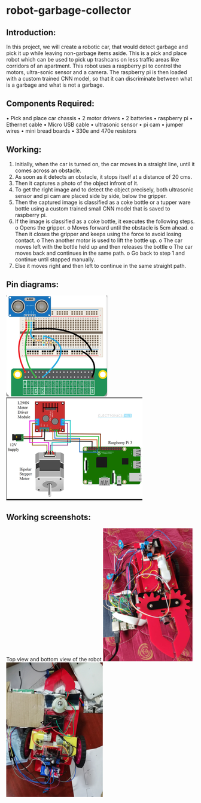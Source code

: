 # robot-garbage-collector
## Introduction: 
In this project, we will create a robotic car, that would detect garbage and pick it up while leaving non-garbage items aside. This is a pick and place robot which can be used to pick up trashcans on less traffic areas like corridors of an apartment. This robot uses a raspberry pi to control the motors, ultra-sonic sensor and a camera. The raspberry pi is then loaded with a custom trained CNN model, so that it can discriminate between what is a garbage and what is not a garbage.

## Components Required:

•	Pick and place car chassis
•	2 motor drivers
•	2 batteries
•	raspberry pi
•	Ethernet cable
•	Micro USB cable
•	ultrasonic sensor
•	pi cam
•	jumper wires
•	mini bread boards
•	330e and 470e resistors

## Working:

1.	Initially, when the car is turned on, the car moves in a straight line, until it comes across an obstacle.
2.	As soon as it detects an obstacle, it stops itself at a distance of 20 cms.
3.	Then it captures a photo of the object infront of it.
4.	To get the right image and to detect the object precisely, both ultrasonic sensor and pi cam are placed side by side, below the gripper.
5.	Then the captured image is classified as a coke bottle or a tupper ware bottle using a custom trained small CNN model that is saved to raspberry pi.
6.	If the image is classified as a coke bottle, it executes the following steps.
o	Opens the gripper.
o	Moves forward until the obstacle is 5cm ahead.
o	Then it closes the gripper and keeps using the force to avoid losing contact.
o	Then another motor is used to lift the bottle up.
o	The car moves left with the bottle held up and then releases the bottle
o	The car moves back and continues in the same path.
o	Go back to step 1 and continue until stopped manually.
7.	Else it moves right and then left to continue in the same straight path.

## Pin diagrams:
![](images/robot_pin_diagram.png)
![](images/robot_pin_diagram_2.png)

## Working screenshots:
Top view and bottom view of the robot
![](images/robot_working1.png)
![](images/robot_working2.png)

